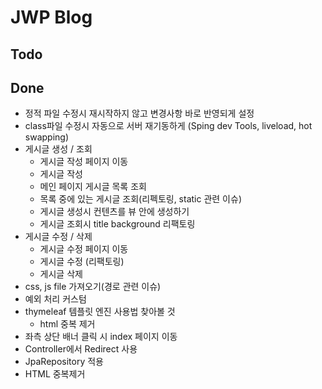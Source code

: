 # JWP Blog

## Todo

## Done
   - 정적 파일 수정시 재시작하지 않고 변경사항 바로 반영되게 설정
   - class파일 수정시 자동으로 서버 재기동하게
     (Sping dev Tools, liveload, hot swapping)
   - 게시글 생성 / 조회
     * 게시글 작성 페이지 이동
     * 게시글 작성
     * 메인 페이지 게시글 목록 조회
     * 목록 중에 있는 게시글 조회(리펙토링, static 관련 이슈)
     * 게시글 생성시 컨텐츠를 뷰 안에 생성하기
     * 게시글 조회시 title background 리팩토링
   - 게시글 수정 / 삭제
     * 게시글 수정 페이지 이동
     * 게시글 수정 (리팩토링)
     * 게시글 삭제
   - css, js file 가져오기(경로 관련 이슈)
   - 예외 처리 커스텀
   - thymeleaf 템플릿 엔진 사용법 찾아볼 것
     * html 중복 제거
   - 좌측 상단 배너 클릭 시 index 페이지 이동
   - Controller에서 Redirect 사용
   - JpaRepository 적용
   - HTML 중복제거
